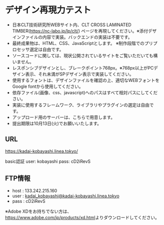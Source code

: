 # デザイン再現力テスト

- 日本CLT技術研究所WEBサイト内、CLT CROSS LAMINATED TIMBER(https://nc-labo.jp/lp/clt/) ページを再現してください。※添付デザインファイルの内容で実装。バックエンドの実装は不要です。
- 最終成果物は、HTML、CSS、JavaScriptとします。 ※制作段階でのプリプロセッサ選定は自由です。
- ソースコードに関しては、現状公開されているサイトをご覧いただいても構いません。
- レスポンシブデザインとし、ブレークポイント768px。※768px以上がPCデザイン表示、それ未満がSPデザイン表示で実装してください。
- 使用するフォントは、デザインファイルを確認の上、適切なWEBフォントをGoogle fontから使用してください。
- 依存ファイル(画像、css、javascript)へのパスはすべて相対パスにしてください。
- 実装に使用するフレームワーク、ライブラリやプラグインの選定は自由です。
- アップロード用のサーバーは、こちらで用意します。
- 提出期限は10月13日(火)でお願いいたします。

## URL

<https://kadai-kobayashi.linea.tokyo/>

basic認証
user: kobayashi
pass: cD2iRevS

## FTP情報

- host : 133.242.215.160
- user : kadai_kobayashi@kadai-kobayashi.linea.tokyo
- pass : cD2iRevS

※Adobe XDをお持ちでない方は、<https://www.adobe.com/jp/products/xd.html>よりダウンロードしてください。
